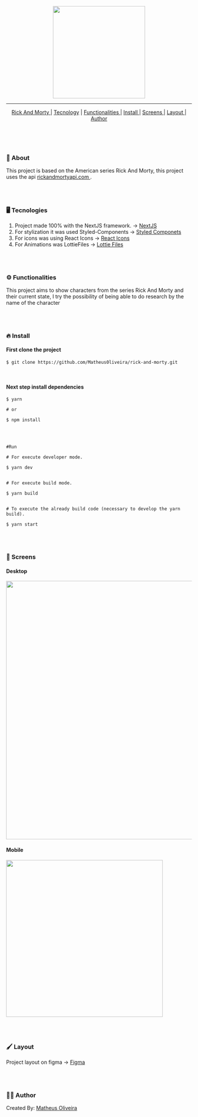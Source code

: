 <div align='center'>
<img src="./.github/Logo.svg" width='250'>

---

<a href='#about'>Rick And Morty </a>|
<a href='#tecnology'>Tecnology</a> |
<a href='#functionalities'>Functionalities </a>|
<a href='#install'>Install </a>|
<a href='#screen'>Screens </a>|
<a href='#layout'>Layout </a>|
<a href='#author'>Author </a>

</div>

<br>

<br>
<br>

### <p id='about'>📑 About</p>

This project is based on the American series Rick And Morty, this project uses the api <a href='https://rickandmortyapi.com/'>rickandmortyapi.com </a>.

<br/>
<br/>

### <p id='tecnology'>🖥 Tecnologies</p>

<ol>
  <li>Project made 100% with the NextJS framework. &rarr;  <a href='https://nextjs.org/'>NextJS </a> </li>
  
  <li>For stylization it was used Styled-Components &rarr; <a href='https://styled-components.com/'>Styled Componets</a></li>

  <li>For icons was using React Icons &rarr; <a href='https://react-icons.github.io/react-icons/'>React Icons</a></li>

  <li>For Animations was LottieFiles &rarr; <a href='https://lottiefiles.com/'>Lottie Files</a></li>
</ol>

<br/> 
<br/>

### <p id='functionalities'>⚙ Functionalities</p>

This project aims to show characters from the series Rick And Morty and their current state, I try the possibility of being able to do research by the name of the character

<br/> 
<br/>

### <p id='install'>🔥 Install</p>

#### First clone the project

```shell
$ git clone https://github.com/Matheus0liveira/rick-and-morty.git
```

<br/>

#### Next step install dependencies

```shell
$ yarn

# or

$ npm install
```

<br/>

```shell

#Run

# For execute developer mode.

$ yarn dev


# For execute build mode.

$ yarn build


# To execute the already build code (necessary to develop the yarn build).

$ yarn start

```

<br/> 
<br/>

### <p id='screen'>🎥 Screens</p>

#### Desktop

<p align='center'>
<img src='./.github/gifDesktop.gif' width='700'>

#### Mobile

<img src='./.github/gifMobile.gif' height='425'>

</p>

<br/> 
<br/>

### <p id='layout'> 🖌 Layout</p>

Project layout on figma &rarr; <a href='https://www.figma.com/file/nU30kL0fdQqrvLaydG4ydD/RickAndMorty?node-id=97%3A0'>Figma</a>

<br/> 
<br/>

### <p id='author'>🧔🏿 Author</p>

Created By: <a href='https://github.com/Matheus0liveira'> Matheus Oliveira </a>
